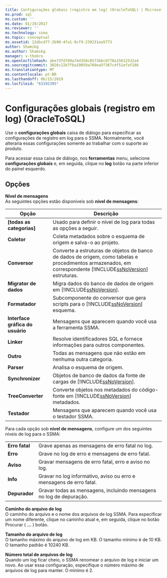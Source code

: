 ```yaml
---
title: Configurações globais (registro em log) (OracleToSQL) | Microsoft Docs
ms.prod: sql
ms.custom: ''
ms.date: 01/19/2017
ms.reviewer: ''
ms.technology: ssma
ms.topic: conceptual
ms.assetid: 12dbcd77-2b90-4fa1-9cf9-239231ea5773
author: Shamikg
ms.author: Shamikg
manager: v-thobro
ms.openlocfilehash: abe73fd789a74d358c0573b6c0778a15612532a4
ms.sourcegitcommit: 3026c22b7fba19059a769ea5f367c4f51efaf286
ms.translationtype: MT
ms.contentlocale: pt-BR
ms.lasthandoff: 06/15/2019
ms.locfileid: "63192395"
---
```

# <a name="global-settings-logging-oracletosql"></a>Configurações globais (registro em log) (OracleToSQL)
Use o **configurações globais** caixa de diálogo para especificar as configurações de registro em log para o SSMA. Normalmente, você alteraria essas configurações somente ao trabalhar com o suporte ao produto.  
  
Para acessar essa caixa de diálogo, nos **ferramentas** menu, selecione **configurações globais** e, em seguida, clique no **log** botão na parte inferior do painel esquerdo.  
  
## <a name="options"></a>Opções  
**Nível de mensagens**  
As seguintes opções estão disponíveis sob **nível de mensagens**:  
  
|Opção|Descrição|  
|----------|---------------|  
|**[todas as categorias]**|Usado para definir o nível de log para todas as opções a seguir.|  
|**Coletor**|Coleta metadados sobre o esquema de origem e salva-o ao projeto.|  
|**Conversor**|Converte a estruturas de objetos de banco de dados de origem, como tabelas e procedimentos armazenados, em correspondente [!INCLUDE[ssNoVersion](../../includes/ssnoversion-md.md)] estruturas.|  
|**Migrator de dados**|Migra dados do banco de dados de origem em [!INCLUDE[ssNoVersion](../../includes/ssnoversion-md.md)].|  
|**Formatador**|Subcomponente do conversor que gera scripts para o [!INCLUDE[ssNoVersion](../../includes/ssnoversion-md.md)] esquema.|  
|**Interface gráfica do usuário**|Mensagens que aparecem quando você usa a ferramenta SSMA.|  
|**Linker**|Resolve identificadores SQL e fornece informações para outros componentes.|  
|**Outro**|Todas as mensagens que não estão em nenhuma outra categoria.|  
|**Parser**|Analisa o esquema de origem.|  
|**Synchronizer**|Objetos de banco de dados da fonte de cargas de [!INCLUDE[ssNoVersion](../../includes/ssnoversion-md.md)].|  
|**TreeConverter**|Converte objetos nos metadados do código-fonte em [!INCLUDE[ssNoVersion](../../includes/ssnoversion-md.md)] metadados.|  
|**Testador**|Mensagens que aparecem quando você usa o testador SSMA.|  
  
Para cada opção sob **nível de mensagens**, configure um dos seguintes níveis de log para o SSMA:  
  
|||  
|-|-|  
|**Erro fatal**|Grave apenas as mensagens de erro fatal no log.|  
|**Erro**|Grave no log de erro e mensagens de erro fatal.|  
|**Aviso**|Gravar mensagens de erro fatal, erro e aviso no log.|  
|**Info**|Gravar no log informativo, aviso ou erro e mensagens de erro fatal.|  
|**Depurador**|Gravar todas as mensagens, incluindo mensagens no log de depuração.|  
  
**Caminho do arquivo de log**  
O caminho do arquivo e o nome dos arquivos de log SSMA. Para especificar um nome diferente, clique no caminho atual e, em seguida, clique no botão Procurar ( **...** ) botão.  
  
**Tamanho do arquivo de log**  
O tamanho máximo do arquivo de log em KB. O tamanho mínimo é de 10 KB. O tamanho padrão é 10240 KB.  
  
**Número total de arquivos de log**  
Quando um log ficar cheio, o SSMA renomear o arquivo de log e iniciar um novo. Ao usar essa configuração, especifique o número máximo de arquivos de log para manter. O mínimo é 2.  
  
